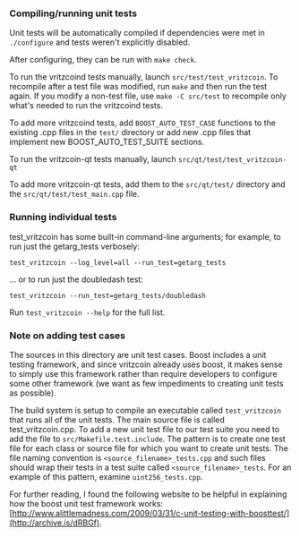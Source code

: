 ### Compiling/running unit tests

Unit tests will be automatically compiled if dependencies were met in `./configure`
and tests weren't explicitly disabled.

After configuring, they can be run with `make check`.

To run the vritzcoind tests manually, launch `src/test/test_vritzcoin`. To recompile
after a test file was modified, run `make` and then run the test again. If you
modify a non-test file, use `make -C src/test` to recompile only what's needed
to run the vritzcoind tests.

To add more vritzcoind tests, add `BOOST_AUTO_TEST_CASE` functions to the existing
.cpp files in the `test/` directory or add new .cpp files that
implement new BOOST_AUTO_TEST_SUITE sections.

To run the vritzcoin-qt tests manually, launch `src/qt/test/test_vritzcoin-qt`

To add more vritzcoin-qt tests, add them to the `src/qt/test/` directory and
the `src/qt/test/test_main.cpp` file.

### Running individual tests

test_vritzcoin has some built-in command-line arguments; for
example, to run just the getarg_tests verbosely:

    test_vritzcoin --log_level=all --run_test=getarg_tests

... or to run just the doubledash test:

    test_vritzcoin --run_test=getarg_tests/doubledash

Run `test_vritzcoin --help` for the full list.

### Note on adding test cases

The sources in this directory are unit test cases.  Boost includes a
unit testing framework, and since vritzcoin already uses boost, it makes
sense to simply use this framework rather than require developers to
configure some other framework (we want as few impediments to creating
unit tests as possible).

The build system is setup to compile an executable called `test_vritzcoin`
that runs all of the unit tests.  The main source file is called
test_vritzcoin.cpp. To add a new unit test file to our test suite you need 
to add the file to `src/Makefile.test.include`. The pattern is to create 
one test file for each class or source file for which you want to create 
unit tests.  The file naming convention is `<source_filename>_tests.cpp` 
and such files should wrap their tests in a test suite 
called `<source_filename>_tests`. For an example of this pattern, 
examine `uint256_tests.cpp`.

For further reading, I found the following website to be helpful in
explaining how the boost unit test framework works:
[http://www.alittlemadness.com/2009/03/31/c-unit-testing-with-boosttest/](http://archive.is/dRBGf).
